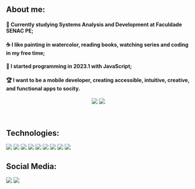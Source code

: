 ## About me:
 #### 👋 Currently studying Systems Analysis and Development at Faculdade SENAC PE;
 #### ☕ I like painting in watercolor, reading books, watching series and coding in my free time;
 #### 📌 I started programming in 2023.1 with JavaScript;
 #### 🏆 I want to be a mobile developer, creating accessible, intuitive, creative, and functional apps to socity.
    
<div align="center">  
<img src='https://github-readme-stats.vercel.app/api/top-langs/?username=carloscamposb&size_weight=0.5&count_weight=0.5&theme=tokyonight'>
<img src='https://github.com/carloscamposb/carloscamposb/assets/108171029/02119803-6acf-4873-bec0-c3864802e1e8'>  
</div>





<div> 
  <div style="display: inline_block">
         <br><br>
    <h2> Technologies:</h2>
   <div >
    <img src='https://img.shields.io/badge/JavaScript-323330?style=for-the-badge&logo=javascript&logoColor=F7DF1E'>
<!--     <img src= 'https://img.shields.io/badge/react_native-%2320232a.svg?style=for-the-badge&logo=react&logoColor=%2361DAFB'> -->
<!--     <img src= 'https://img.shields.io/badge/Ionic-%233880FF.svg?style=for-the-badge&logo=Ionic&logoColor=white)'> -->
<!--     <img src='https://img.shields.io/badge/kotlin-%237F52FF.svg?style=for-the-badge&logo=kotlin&logoColor=white'>  -->
<!--     <img src='https://img.shields.io/badge/java-%23ED8B00.svg?style=for-the-badge&logo=openjdk&logoColor=white'> -->
    <img src='https://img.shields.io/badge/bootstrap-%238511FA.svg?style=for-the-badge&logo=bootstrap&logoColor=white'>
    <img src= 'https://img.shields.io/badge/python-3670A0?style=for-the-badge&logo=python&logoColor=ffdd54'>
      <img src='https://img.shields.io/badge/MongoDB-%234ea94b.svg?style=for-the-badge&logo=mongodb&logoColor=white'>
    <img src='https://img.shields.io/badge/MySQL-005C84?style=for-the-badge&logo=mysql&logoColor=white'>      
       <img src='https://img.shields.io/badge/C-00599C?style=for-the-badge&logo=c&logoColor=white'>
    <img src='https://img.shields.io/badge/figma-%23F24E1E.svg?style=for-the-badge&logo=figma&logoColor=white'>
    <img src='https://img.shields.io/badge/Trello-%23026AA7.svg?style=for-the-badge&logo=Trello&logoColor=white'>  
    <img src='https://img.shields.io/badge/jira-%230A0FFF.svg?style=for-the-badge&logo=jira&logoColor=white'>  
   </div>
   </div>
</div>

<div  align="start"> 
    <div style="display: inline_block">
        <h2 align="start">Social Media:</h2> 
      <a href = "mailto:carloscampos.bn@gmail.com"><img src="https://img.shields.io/badge/Gmail-D14836?style=for-the-badge&logo=gmail&logoColor=white" target="_blank"></a>
      <a href="https://www.linkedin.com/in/devcarloscampos/" target="_blank"><img src="https://img.shields.io/badge/-LinkedIn-%230077B5?style=for-the-badge&logo=linkedin&logoColor=white" target="_blank"></a> 
    </div>  
</div>

